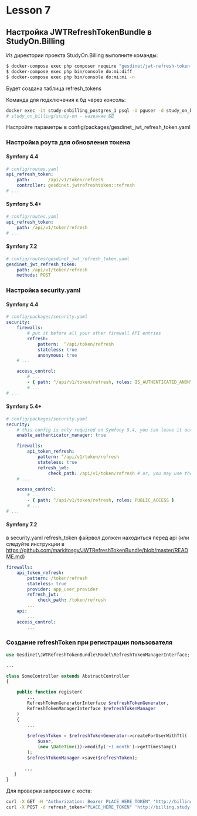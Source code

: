 # Lesson 7

## Настройка JWTRefreshTokenBundle в StudyOn.Billing

Из директории проекта StudyOn.Billing выполните команды:
```bash
$ docker-compose exec php composer require "gesdinet/jwt-refresh-token-bundle"
$ docker-compose exec php bin/console do:mi:diff
$ docker-compose exec php bin/console do:mi:mi -n
```

Будет создана таблица refresh_tokens

Команда для подключения к бд через консоль: 
```bash
docker exec -it study-onbilling_postgres_1 psql -U pguser -d study_on_billing
# study_on_billing/study-on - название БД
```

Настройте параметры в config/packages/gesdinet_jwt_refresh_token.yaml

### Настройка роута для обновления токена
#### Symfony 4.4
```yaml
# config/routes.yaml
api_refresh_token:
    path:       /api/v1/token/refresh
    controller: gesdinet.jwtrefreshtoken::refresh
# ...
```
#### Symfony 5.4+
```yaml
# config/routes.yaml
api_refresh_token:
    path: /api/v1/token/refresh
# ...
```
#### Symfony 7.2
```yaml
# config/routes/gesdinet_jwt_refresh_token.yaml
gesdinet_jwt_refresh_token:
    path: /api/v1/token/refresh
    methods: POST
```

### Настройка security.yaml

#### Symfony 4.4
```yaml
# config/packages/security.yaml
security:
    firewalls:
        # put it before all your other firewall API entries
        refresh:
            pattern:  ^/api/token/refresh
            stateless: true
            anonymous: true
    # ...

    access_control:
        # ...
        - { path: ^/api/v1/token/refresh, roles: IS_AUTHENTICATED_ANONYMOUSLY }
        # ...
# ...
```
#### Symfony 5.4+
```yaml
# config/packages/security.yaml
security:
    # this config is only required on Symfony 5.4, you can leave it out on Symfony 6
    enable_authenticator_manager: true

    firewalls:
        api_token_refresh:
            pattern: ^/api/v1/token/refresh
            stateless: true
            refresh_jwt:
                check_path: /api/v1/token/refresh # or, you may use the `api_refresh_token` route name
    # ...

    access_control:
        # ...
        - { path: ^/api/v1/token/refresh, roles: PUBLIC_ACCESS }
        # ...
# ...
```

#### Symfony 7.2

в security.yaml refresh_token файрвол должен находиться перед api (или следуйте инструкции в https://github.com/markitosgv/JWTRefreshTokenBundle/blob/master/README.md)

```yaml
firewalls:
    api_token_refresh:
        pattern: /token/refresh
        stateless: true
        provider: app_user_provider
        refresh_jwt:
            check_path: /token/refresh
        ...
    api: 
        ...
    access_control:
        ...
```

### Создание refreshToken при регистрации пользователя 

```php
use Gesdinet\JWTRefreshTokenBundle\Model\RefreshTokenManagerInterface;

...

class SomeController extends AbstractController
{

    public function register(
        ...
        RefreshTokenGeneratorInterface $refreshTokenGenerator,
        RefreshTokenManagerInterface $refreshTokenManager
    )
    {
        ...
        
        $refreshToken = $refreshTokenGenerator->createForUserWithTtl(
            $user,
            (new \DateTime())->modify('+1 month')->getTimestamp()
        );
        $refreshTokenManager->save($refreshToken);      
       
       ...
   }
}

```

Для проверки запросами с хоста: 
```bash
curl -X GET -H "Authorization: Bearer PLACE_HERE_TOKEN" 'http://billing.study-on.local:82/api/v1/users/current'
curl -X POST -d refresh_token="PLACE_HERE_TOKEN" 'http://billing.study-on.local:82/api/v1/users/current'
```